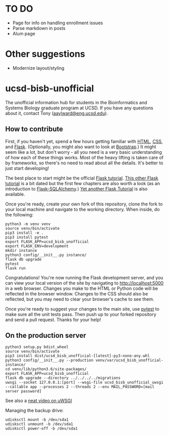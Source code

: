 # TO DO

* Page for info on handling enrollment issues
* Parse markdown in posts
* Alum page

# Other suggestions

* Modernize layout/styling

# ucsd-bisb-unofficial
The unofficial information hub for students in the Bioinformatics and Systems Biology graduate program at UCSD. If you have any questions about it, contact Tony (aaylward@eng.ucsd.edu).

## How to contribute
First, if you haven't yet, spend a few hours getting familiar with [HTML](https://developer.mozilla.org/en-US/docs/Learn/HTML), [CSS](https://developer.mozilla.org/en-US/docs/Learn/CSS), and [Flask](http://flask.pocoo.org). (Optionally, you might also want to look at [Bootstrap](https://getbootstrap.com/docs/4.1/getting-started/introduction/).) It might seem like a lot, but don't worry - all you need is a very basic understanding of how each of these things works. Most of the heavy lifting is taken care of by frameworks, so there's no need to read about all the details. It's better to just start developing!

The best place to start might be the official [Flask tutorial](http://flask.pocoo.org/docs/1.0/tutorial/). [This other Flask tutorial](https://blog.miguelgrinberg.com/post/the-flask-mega-tutorial-part-i-hello-world) is a bit dated but the first few chapters are also worth a look (as an introduction to [Flask-SQLAlchemy](http://flask-sqlalchemy.pocoo.org/2.3/).) [Yet another Flask Tutorial](http://www.patricksoftwareblog.com/flask-tutorial/) is also available.

Once you're ready, create your own fork of this repository, clone the fork to your local machine and navigate to the working directory. When inside, do the following:
```
python3 -m venv venv
source venv/bin/activate
pip3 install -e .
pip3 install pytest
export FLASK_APP=ucsd_bisb_unofficial
export FLASK_ENV=development
mkdir instance
python3 config/__init__.py instance/
flask db upgrade
pytest
flask run
```
Congratulations! You're now running the Flask development server, and you can view your local version of the site by navigating to [http://localhost:5000](http://localhost:5000) in a web browser. Changes you make to the HTML or Python code will be reflected in the browser window. Changes to the CSS should also be reflected, but you may need to clear your browser's cache to see them.

Once you're ready to suggest your changes to the main site, use [pytest](https://docs.pytest.org/en/latest/) to make sure all the unit tests pass. Then push up to your forked repository and send a pull request. Thanks for your help!

## On the production server
```
python3 setup.py bdist_wheel
source venv/bin/activate
pip3 install dist/ucsd_bisb_unofficial-[latest]-py3-none-any.whl
python3 config/__init__.py --production venv/var/ucsd_bisb_unofficial-instance/
cd venv/lib/python3.6/site-packages/
export FLASK_APP=ucsd_bisb_unofficial
flask db upgrade --directory ../../../../migrations
uwsgi --socket 127.0.0.1:[port] --wsgi-file ucsd_bisb_unofficial_uwsgi --callable app --processes 2 --threads 2 --env MAIL_PASSWORD=[mail server password]
```
See also a [neat video on uWSGI](https://www.youtube.com/watch?v=2IeSPvkQEtw)

Managing the backup drive:
```
udisksctl mount -b /dev/sda1
udisksctl unmount -b /dev/sda1
udisksctl power-off -b /dev/sda1
```

